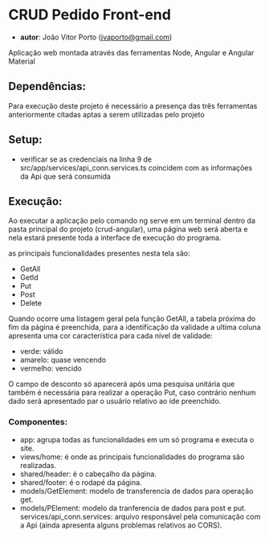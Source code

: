 #   CRUD Pedido Front-end
- **autor**: João Vitor Porto (jvaporto@gmail.com)

Aplicação web montada através das ferramentas Node, Angular e Angular Material

## Dependências:

Para execução deste projeto é necessário a presença das três ferramentas anteriormente citadas aptas a serem utilizadas pelo projeto

## Setup:

- verificar se as credenciais na linha 9 de src/app/services/api_conn.services.ts coincidem com as informações da Api que será consumida

## Execução:

Ao executar a aplicação pelo comando ng serve em um terminal dentro da pasta principal do projeto (crud-angular), uma página web será aberta e nela estará presente toda a interface de execução do programa.

as principais funcionalidades presentes nesta tela são:
- GetAll
- GetId
- Put
- Post
- Delete

Quando ocorre uma listagem geral pela função GetAll, a tabela próxima do fim da página é preenchida, para a identificação da validade a ultima coluna apresenta uma cor característica para cada nível de validade:
- verde: válido
- amarelo: quase vencendo
- vermelho: vencido

O campo de desconto só aparecerá após uma pesquisa unitária que também é necessária para realizar a operação Put, caso contrário nenhum dado será apresentado par o usuário relativo ao ide preenchido.

### Componentes:
- app: agrupa todas as funcionalidades em um só programa e executa o site.
- views/home: é onde as principais funcionalidades do programa são realizadas.
- shared/header: é o cabeçalho da página.
- shared/footer: é o rodapé da página.
- models/GetElement: modelo de transferencia de dados para operação get.
- models/PElement: modelo da tranferencia de dados para post e put.
services/api_conn.services: arquivo responsável pela comunicação com a Api (ainda apresenta alguns problemas relativos ao CORS).
